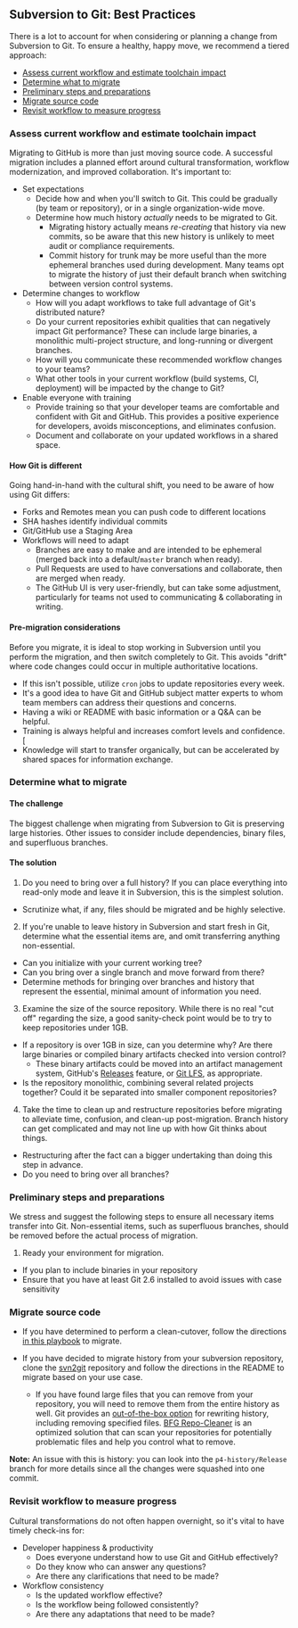 ## Subversion to Git: Best Practices
There is a lot to account for when considering or planning a change from Subversion to Git. To ensure a healthy, happy move, we recommend a tiered approach:
- [Assess current workflow and estimate toolchain impact](#assess-current-workflow-and-estimate-toolchain-impact)
- [Determine what to migrate](#determine-what-to-migrate)
- [Preliminary steps and preparations](#preliminary-steps-and-preparations)
- [Migrate source code](#migrate-source-code)
- [Revisit workflow to measure progress](#revisit-workflow-to-measure-progress)

### Assess current workflow and estimate toolchain impact
Migrating to GitHub is more than just moving source code. A successful migration includes a planned effort around cultural transformation, workflow modernization, and improved collaboration. It's important to:
- Set expectations
  - Decide how and when you'll switch to Git. This could be gradually (by team or repository), or in a single organization-wide move.
  - Determine how much history _actually_ needs to be migrated to Git. 
    - Migrating history actually means _re-creating_ that history via new commits, so be aware that this new history is unlikely to meet audit or compliance requirements.
    - Commit history for trunk may be more useful than the more ephemeral branches used during development. Many teams opt to migrate the history of just their default branch when switching between version control systems.
- Determine changes to workflow
  - How will you adapt workflows to take full advantage of Git's distributed nature?
  - Do your current repositories exhibit qualities that can negatively impact Git performance? These can include large binaries, a monolithic multi-project structure, and long-running or divergent branches.
  - How will you communicate these recommended workflow changes to your teams?
  - What other tools in your current workflow (build systems, CI, deployment) will be impacted by the change to Git?
- Enable everyone with training
  - Provide training so that your developer teams are comfortable and confident with Git and GitHub. This provides a positive experience for developers, avoids misconceptions, and eliminates confusion.
  - Document and collaborate on your updated workflows in a shared space.

#### How Git is different
Going hand-in-hand with the cultural shift, you need to be aware of how using Git differs:
- Forks and Remotes mean you can push code to different locations
- SHA hashes identify individual commits
- Git/GitHub use a Staging Area
- Workflows will need to adapt 
  - Branches are easy to make and are intended to be ephemeral (merged back into a default/`master` branch when ready).
  - Pull Requests are used to have conversations and collaborate, then are merged when ready.
  - The GitHub UI is very user-friendly, but can take some adjustment, particularly for teams not used to communicating & collaborating in writing.

#### Pre-migration considerations
Before you migrate, it is ideal to stop working in Subversion until you perform the migration, and then switch completely to Git. This avoids "drift" where code changes could occur in multiple authoritative locations.
  - If this isn't possible, utilize `cron` jobs to update repositories every week.
  - It's a good idea to have Git and GitHub subject matter experts to whom team members can address their questions and concerns.
  - Having a wiki or README with basic information or a Q&A can be helpful.
  - Training is always helpful and increases comfort levels and confidence. [
  - Knowledge will start to transfer organically, but can be accelerated by shared spaces for information exchange.

### Determine what to migrate
#### The challenge
The biggest challenge when migrating from Subversion to Git is preserving large histories. Other issues to consider include dependencies, binary files, and superfluous branches. 

#### The solution
1. Do you need to bring over a full history? If you can place everything into read-only mode and leave it in Subversion, this is the simplest solution.
  - Scrutinize what, if any, files should be migrated and be highly selective.

2. If you're unable to leave history in Subversion and start fresh in Git, determine what the essential items are, and omit transferring anything non-essential.
  - Can you initialize with your current working tree?
  - Can you bring over a single branch and move forward from there?
  - Determine methods for bringing over branches and history that represent the essential, minimal amount of information you need.

3. Examine the size of the source repository. While there is no real "cut off" regarding the size, a good sanity-check point would be to try to keep repositories under 1GB.
  - If a repository is over 1GB in size, can you determine why? Are there large binaries or compiled binary artifacts checked into version control?
    - These binary artifacts could be moved into an artifact management system, GitHub's [Releases](https://help.github.com/articles/about-releases/) feature, or [Git LFS](https://git-lfs.github.com/), as appropriate.
  - Is the repository monolithic, combining several related projects together? Could it be separated into smaller component repositories?

4. Take the time to clean up and restructure repositories before migrating to alleviate time, confusion, and clean-up post-migration. Branch history can get complicated and may not line up with how Git thinks about things. 
  - Restructuring after the fact can a bigger undertaking than doing this step in advance.
  - Do you need to bring over all branches?
    
### Preliminary steps and preparations
We stress and suggest the following steps to ensure all necessary items transfer into Git. Non-essential items, such as superfluous branches, should be removed before the actual process of migration.

1. Ready your environment for migration. 
  - If you plan to include binaries in your repository 
  - Ensure that you have at least Git 2.6 installed to avoid issues with case sensitivity

### Migrate source code
- If you have determined to perform a clean-cutover, follow the directions [in this playbook](./svn-to-git-clean-cutover-playbook.md) to migrate.

- If you have decided to migrate history from your subversion repository, clone the [svn2git](https://github.com/nirvdrum/svn2git) repository and follow the directions in the README to migrate based on your use case.
  - If you have found large files that you can remove from your repository, you will need to remove them from the entire history as well. Git provides an [out-of-the-box option](https://git-scm.com/docs/git-filter-branch) for rewriting history, including removing specified files. [BFG Repo-Cleaner](https://rtyley.github.io/bfg-repo-cleaner/) is an optimized solution that can scan your repositories for potentially problematic files and help you control what to remove.


__Note:__ 
An issue with this is history: you can look into the `p4-history/Release` branch for more details since all the changes were squashed into one commit.

### Revisit workflow to measure progress
Cultural transformations do not often happen overnight, so it's vital to have timely check-ins for:
- Developer happiness & productivity
  - Does everyone understand how to use Git and GitHub effectively?
  - Do they know who can answer any questions?
  - Are there any clarifications that need to be made?
- Workflow consistency
  - Is the updated workflow effective?
  - Is the workflow being followed consistently?
  - Are there any adaptations that need to be made?
